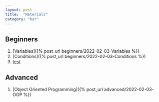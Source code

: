 ```yaml
---
layout: post
title:  "Materials"
category: "bar"
--- 
```


## Beginners
1. [Variables]({% post_url beginners/2022-02-03-Variables %})
2. [Conditions]({% post_url beginners/2022-02-03-Conditions %})
3. [test](/beginners/2022-02-03-Variables.md)

## Advanced

1. [Object Oriented Programming]({% post_url advanced/2022-02-03-OOP %})




